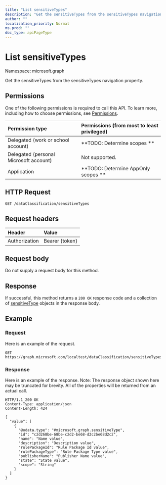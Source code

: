 ```yaml
---
title: "List sensitiveTypes"
description: "Get the sensitiveTypes from the sensitiveTypes navigation property."
author: ""
localization_priority: Normal
ms.prod: ""
doc_type: apiPageType
---
```


# List sensitiveTypes

Namespace: microsoft.graph

Get the sensitiveTypes from the sensitiveTypes navigation property.

## Permissions
One of the following permissions is required to call this API. To learn more, including how to choose permissions, see [Permissions](/concepts/permissions-reference.md).

|Permission type|Permissions (from most to least privileged)|
|:---|:---|
|Delegated (work or school account)|**TODO: Determine scopes **|
|Delegated (personal Microsoft account)|Not supported.|
|Application|**TODO: Determine AppOnly scopes **|

## HTTP Request
<!-- {
  "blockType": "ignored"
}
-->
``` http
GET /dataClassification/sensitiveTypes
```

## Request headers
|Header|Value|
|:---|:---|
|Authorization|Bearer {token}|

## Request body
Do not supply a request body for this method.

## Response
If successful, this method returns a `200 OK` response code and a collection of [sensitiveType](../resources/sensitivetype.md) objects in the response body.

## Example

### Request
Here is an example of the request.
<!-- {
  "blockType": "request",
  "name": "get_sensitivetype"
}
-->
``` http
GET https://graph.microsoft.com/localtest/dataClassification/sensitiveTypes
```

### Response
Here is an example of the response. Note: The response object shown here may be truncated for brevity. All of the properties will be returned from an actual call.
<!-- {
  "blockType": "response",
  "truncated": true,
  "@odata.type": "collection(microsoft.graph.sensitivetype)"
}
-->
``` http
HTTP/1.1 200 OK
Content-Type: application/json
Content-Length: 424

{
  "value": [
    {
      "@odata.type": "#microsoft.graph.sensitiveType",
      "id": "c2d268be-68be-c2d2-be68-d2c2be68d2c2",
      "name": "Name value",
      "description": "Description value",
      "rulePackageId": "Rule Package Id value",
      "rulePackageType": "Rule Package Type value",
      "publisherName": "Publisher Name value",
      "state": "State value",
      "scope": "String"
    }
  ]
}
```

